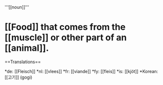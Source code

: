 '''[[noun]]'''

# [[Food]] that comes from the [[muscle]] or other part of an [[animal]].

==Translations==

*de: [[Fleisch]]
*nl: [[vlees]]
*fr: [[viande]]
*fy: [[fleis]]
*is: [[kjöt]]
*Korean: [[고기]] (gogi)